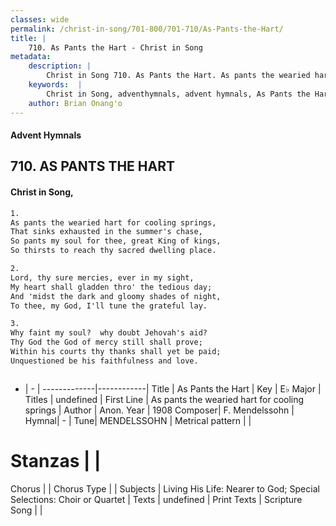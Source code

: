 ```yaml
---
classes: wide
permalink: /christ-in-song/701-800/701-710/As-Pants-the-Hart/
title: |
    710. As Pants the Hart - Christ in Song
metadata:
    description: |
        Christ in Song 710. As Pants the Hart. As pants the wearied hart for cooling springs, That sinks exhausted in the summer's chase, So pants my soul for thee, great King of kings, So thirsts to reach thy sacred dwelling place.
    keywords:  |
        Christ in Song, adventhymnals, advent hymnals, As Pants the Hart, As pants the wearied hart for cooling springs. 
    author: Brian Onang'o
---
```


#### Advent Hymnals
## 710. AS PANTS THE HART
####  Christ in Song,

```txt
1.
As pants the wearied hart for cooling springs,
That sinks exhausted in the summer's chase,
So pants my soul for thee, great King of kings,
So thirsts to reach thy sacred dwelling place.

2.
Lord, thy sure mercies, ever in my sight,
My heart shall gladden thro' the tedious day;
And 'midst the dark and gloomy shades of night,
To thee, my God, I'll tune the grateful lay.

3.
Why faint my soul?  why doubt Jehovah's aid?
Thy God the God of mercy still shall prove;
Within his courts thy thanks shall yet be paid;
Unquestioned be his faithfulness and love.



```

- |   -  |
-------------|------------|
Title | As Pants the Hart |
Key | E♭ Major |
Titles | undefined |
First Line | As pants the wearied hart for cooling springs |
Author | Anon.
Year | 1908
Composer| F. Mendelssohn |
Hymnal|  - |
Tune| MENDELSSOHN |
Metrical pattern | |
# Stanzas |  |
Chorus |  |
Chorus Type |  |
Subjects | Living His Life: Nearer to God; Special Selections: Choir or Quartet |
Texts | undefined |
Print Texts | 
Scripture Song |  |
    
